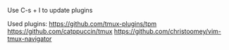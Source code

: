 Use C-s + I to update plugins

Used plugins:
https://github.com/tmux-plugins/tpm
https://github.com/catppuccin/tmux 
https://github.com/christoomey/vim-tmux-navigator
